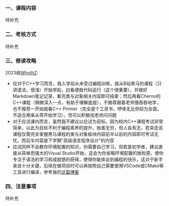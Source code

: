 ### 一、课程内容
待补充

### 二、考核方式
待补充

### 三、修读攻略
2023级[WhythZ](https://github.com/WhythZ):

- 仅对于C++学习而言，我入学前从未受过编程训练，我从B站黑马的课程（只讲语法，很浅）开始学起，边看便敲代码运行（这个很重要），并做好Markdown笔记记录，看完类与对象相关内容即可结束；然后再看Cherno的C++课程（稍微深入一点，有助于理解底层），不推荐跟着老师慢吞吞地学，也不推荐一开始就看C++ Primier（完全是个工具书，啰嗦无比但较为全面，不适合用来从零开始学习），但可以积极找老师问问题
- 对于应试课内而言，虽然我不建议以应试为目标，因为校内C++课程考试非常简单，以此为目标不利于编程素养的提升，贻害无穷，但人各有志，若突击该课程仅需完全掌握黑马课程的类与对象板块内容前半以前的内容即可考试无忧，而后半内容是下学期"高级语言程序设计"的内容
- 应试同样不会教你环境配置的知识，你需要自己学习，但若是初学者，建议直接从简单而强大的Visual Studio开始，这会为你省略环境配置的挫败感，使你专注于语法的学习和成就感的获得，使得你能体会到编程的快乐，这对于新手来说十分关键，后续在做项目时可以再按照自己需要使用VSCode或CMake等工具进行编译，参考我的[这篇博客](https://whythz.github.io/posts/VSCode%E4%B8%AD%E7%9A%84CMake%E7%BC%96%E8%AF%91%E4%B8%8E%E8%B0%83%E8%AF%95%E7%9A%84%E5%9F%BA%E6%9C%AC%E9%85%8D%E7%BD%AE/)

### 四、注意事项
待补充